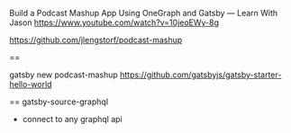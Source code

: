 Build a Podcast Mashup App Using OneGraph and Gatsby — Learn With Jason
https://www.youtube.com/watch?v=10jeoEWy-8g

https://github.com/jlengstorf/podcast-mashup

==

gatsby new podcast-mashup https://github.com/gatsbyjs/gatsby-starter-hello-world

==
gatsby-source-graphql

- connect to any graphql api
